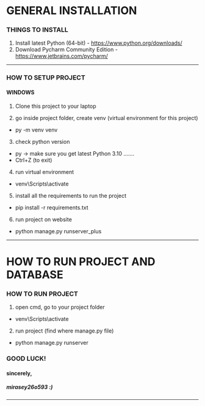 # GENERAL INSTALLATION

### THINGS TO INSTALL

1. Install latest Python (64-bit) - https://www.python.org/downloads/
2. Download Pycharm Community Edition - https://www.jetbrains.com/pycharm/

----------------------------------------------------------------------------

### HOW TO SETUP PROJECT

#### WINDOWS

1. Clone this project to your laptop

2. go inside project folder, create venv (virtual environment for this project)
- py -m venv venv

3. check python version
- py -> make sure you get latest Python 3.10 .......
- Ctrl+Z (to exit)

4. run virtual environment
- venv\Scripts\activate

5. install all the requirements to run the project
- pip install -r requirements.txt

6. run project on website
- python manage.py runserver_plus

----------------------------------------------------------------------------

# HOW TO RUN PROJECT AND DATABASE

### HOW TO RUN PROJECT

1. open cmd, go to your project folder
- venv\Scripts\activate

2. run project (find where manage.py file)
-	python manage.py runserver

### GOOD LUCK!
#### sincerely,
##### mirasey26o593 :)

----------------------------------------------------------------------------
